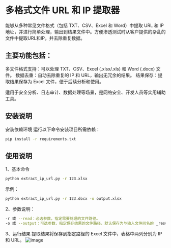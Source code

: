 # 多格式文件 URL 和 IP 提取器
能够从多种常见文件格式（包括 TXT、CSV、Excel 和 Word）中提取 URL 和 IP 地址，并进行简单处理，输出到结果文件中。方便渗透测试时从客户提供的杂乱的文件中提取URL和IP，并去除重复数据。
## 主要功能包括：

多文件格式支持：可以处理 TXT、CSV、Excel (.xlsx/.xls) 和 Word (.docx) 文件。
数据去重：自动去除重复的 IP 和 URL，输出无冗余的结果。
结果保存：提取结果保存为 Excel 文件，便于后续分析和使用。

适用于安全分析、日志审计、数据处理等场景，是网络安全、开发人员等实用辅助工具。

## 安装说明
安装依赖环境
运行以下命令安装项目所需依赖：
```bash
pip install -r requirements.txt
```
## 使用说明
1、基本命令
```bash
python extract_ip_url.py -r 123.xlsx
```
示例：
```bash
python extract_ip_url.py -r 123.docx -o output.xlsx
```
2、参数说明：
```bash
-r 或 --read：必选参数，指定需要处理的文件路径。
-o 或 --output：可选参数，指定保存结果的文件路径，默认保存为与输入文件同名的 _result.xlsx。
```
3、运行结果
提取结果将保存到指定路径的 Excel 文件中，表格中两列分别为 IP 和 URL。
![image](https://github.com/user-attachments/assets/194c4587-da51-475c-9ca6-2d25e910b513)

